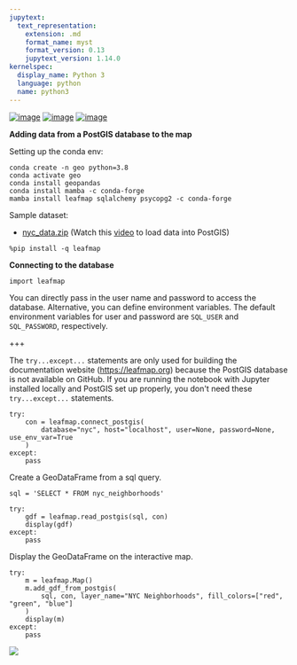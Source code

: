 ```yaml
---
jupytext:
  text_representation:
    extension: .md
    format_name: myst
    format_version: 0.13
    jupytext_version: 1.14.0
kernelspec:
  display_name: Python 3
  language: python
  name: python3
---
```


[![image](https://jupyterlite.rtfd.io/en/latest/_static/badge.svg)](https://demo.leafmap.org/lab/index.html?path=notebooks/14_postgis.ipynb)
[![image](https://colab.research.google.com/assets/colab-badge.svg)](https://githubtocolab.com/giswqs/leafmap/blob/master/examples/notebooks/14_postgis.ipynb)
[![image](https://mybinder.org/badge_logo.svg)](https://gishub.org/leafmap-binder)

**Adding data from a PostGIS database to the map**

Setting up the conda env:

```
conda create -n geo python=3.8
conda activate geo
conda install geopandas
conda install mamba -c conda-forge
mamba install leafmap sqlalchemy psycopg2 -c conda-forge
```

Sample dataset:
- [nyc_data.zip](https://github.com/giswqs/postgis/raw/master/data/nyc_data.zip) (Watch this [video](https://youtu.be/fROzLrjNDrs) to load data into PostGIS)

```{code-cell} ipython3
%pip install -q leafmap
```

**Connecting to the database**

```{code-cell} ipython3
import leafmap
```

You can directly pass in the user name and password to access the database. Alternative, you can define environment variables. The default environment variables for user and password are `SQL_USER` and `SQL_PASSWORD`, respectively.

+++

The `try...except...` statements are only used for building the documentation website (https://leafmap.org) because the PostGIS database is not available on GitHub. If you are running the notebook with Jupyter installed locally and PostGIS set up properly, you don't need these `try...except...` statements.

```{code-cell} ipython3
try:
    con = leafmap.connect_postgis(
        database="nyc", host="localhost", user=None, password=None, use_env_var=True
    )
except:
    pass
```

Create a GeoDataFrame from a sql query.

```{code-cell} ipython3
sql = 'SELECT * FROM nyc_neighborhoods'
```

```{code-cell} ipython3
try:
    gdf = leafmap.read_postgis(sql, con)
    display(gdf)
except:
    pass
```

Display the GeoDataFrame on the interactive map. 

```{code-cell} ipython3
try:
    m = leafmap.Map()
    m.add_gdf_from_postgis(
        sql, con, layer_name="NYC Neighborhoods", fill_colors=["red", "green", "blue"]
    )
    display(m)
except:
    pass
```

![](https://i.imgur.com/mAXaBCv.gif)
